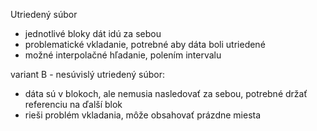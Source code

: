 Utriedený súbor
- jednotlivé bloky dát idú za sebou
- problematické vkladanie, potrebné aby dáta boli utriedené
- možné interpolačné hľadanie, polením intervalu

variant B - nesúvislý utriedený súbor:
- dáta sú v blokoch, ale nemusia nasledovať za sebou, potrebné držať referenciu na ďalší blok
- rieši problém vkladania, môže obsahovať prázdne miesta